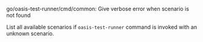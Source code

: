 go/oasis-test-runner/cmd/common: Give verbose error when scenario is not found

List all available scenarios if `oasis-test-runner` command is invoked with an
unknown scenario.
